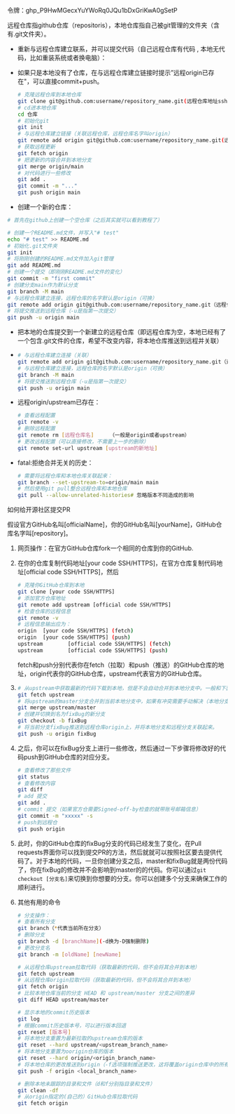 令牌：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

远程仓库指github仓库（repositoris），本地仓库指自己被git管理的文件夹（含有.git文件夹）。

+ 重新与远程仓库建立联系，并可以提交代码（自己远程仓库有代码 , 本地无代码，比如重装系统或者换电脑）：
  
+ 如果只是本地没有了仓库，在与远程仓库建立链接时提示”远程origin已存在"，可以直接commit+push。
  
  ```bash
  # 克隆远程仓库到本地仓库
  git clone git@github.com:username/repository_name.git(远程仓库地址ssh）
  # cd进本地仓库
  cd 仓库
  # 初始化git
  git init
  # 与远程仓库建立链接（关联远程仓库，远程仓库名字叫origin）
  git remote add origin git@github.com:username/repository_name.git(远程仓库地址ssh)
  # 获取远程更新
  git fetch origin
  # 把更新的内容合并到本地分支
  git merge origin/main
  # 对代码进行一些修改
  git add .
  git commit -m "..."
  git push origin main
  ```

+  创建一个新的仓库：
  
  ```bash
  # 首先在github上创建一个空仓库（之后其实就可以看到教程了）
  
  # 创建一个README.md文件，并写入"# test"
  echo "# test" >> README.md 
  # 初始化.git文件夹
  git init
  # 将刚刚创建的README.md文件加入git管理
  git add README.md 
  # 创建一个提交（即刚刚README.md文件的变化）
  git commit -m "first commit" 
  # 创建分支main作为默认分支
  git branch -M main
  # 与远程仓库建立连接，远程仓库的名字默认是origin（可换）
  git remote add origin git@github.com:username/repository_name.git（远程仓库地址ssh）
  # 将提交推送到远程仓库（-u是指第一次提交）
  git push -u origin main
  ```
  
+ 把本地的仓库提交到一个新建立的远程仓库（即远程仓库为空，本地已经有了一个包含.git文件的仓库，希望不改变内容，将本地仓库推送到远程并关联）

+ ```bash
  # 与远程仓库建立连接（关联）
  git remote add origin git@github.com:username/repository_name.git（远程仓库地址ssh）
  # 与远程仓库建立连接，远程仓库的名字默认是origin（可换）
  git branch -M main
  # 将提交推送到远程仓库（-u是指第一次提交）
  git push -u origin main
  ```

+ 远程origin/upstream已存在：
  
  ```bash
  # 查看远程配置
  git remote -v
  # 删除远程配置  
  git remote rm [远程仓库名]     （一般是origin或者upstream）
  # 更改远程配置（可以直接修改，不需要上一步的删除）
  git remote set-url upstream [upstream的新地址]      
  ```
  
+ fatal:拒绝合并无关的历史：
  
  ```bash
  # 需要将远程仓库和本地仓库关联起来：
  git branch --set-upstream-to=origin/main main
  # 然后使用git pull整合远程仓库和本地仓库
  git pull --allow-unrelated-histories# 忽略版本不同造成的影响
  ```

如何给开源社区提交PR

假设官方GitHub名叫[officialName]，你的GitHub名叫[yourName]，GitHub仓库名字叫[repository]。

1. 网页操作：在官方GitHub仓库fork一个相同的仓库到你的GitHub.

2. 在你的仓库复制代码地址[your code SSH/HTTPS]，在官方仓库复制代码地址[official code SSH/HTTPS]，然后

   ```bash
   # 克隆你GitHub仓库到本地
   git clone [your code SSH/HTTPS]
   # 添加官方仓库地址
   git remote add upstream [official code SSH/HTTPS]
   # 检查仓库的远程信息
   git remote -v
   # 远程信息输出应为：
   origin  [your code SSH/HTTPS] (fetch)
   origin  [your code SSH/HTTPS] (push)
   upstream        [official code SSH/HTTPS] (fetch)
   upstream        [official code SSH/HTTPS] (push)
   ```

   fetch和push分别代表你在fetch（拉取）和push（推送）的GitHub仓库的地址，origin代表你的GitHub仓库，upstream代表官方的GitHub仓库。

3. ```bash
   # 从upstream中获取最新的代码下载到本地，但是不会自动合并到本地分支中。一般和下面第二个命令一起使用。
   git fetch upstream
   # 将upstream的master分支合并到当前本地分支中，如果有冲突需要手动解决（本地分支的代码就与upstream的master分支保持同步）
   git merge upstream/master
   # 创建并切换到名为fixBug的新分支
   git checkout -b fixBug
   # 将当前分支fixBug推送到远程仓库origin上，并将本地分支和远程分支关联起来。
   git push -u origin fixBug
   ```

4. 之后，你可以在fixBug分支上进行一些修改，然后通过一下步骤将修改好的代码push到GitHub仓库的对应分支。

   ```bash
   # 查看修改了那些文件
   git status
   # 查看修改内容
   git diff
   # add 提交
   git add .
   # commit 提交（如果官方仓需要Signed-off-by检查的就带账号邮箱信息）
   git commit -m "xxxxx" -s
   # push到远程仓
   git push origin
   ```

5. 此时，你的GitHub仓库的fixBug分支的代码已经发生了变化，在Pull requests界面你可以找到提交PR的方法，然后就就可以按照社区要去提供代码了。对于本地的代码，一旦你创建分支之后，master和fixBug就是两份代码了，你在fixBug的修改并不会影响到master的的代码。你可以通过`git checkout [分支名]`来切换到你想要的分支。你可以创建多个分支来确保工作的顺利进行。

6. 其他有用的命令

   ```bash
   # 分支操作：
   # 查看所有分支
   git branch（*代表当前所在分支）
   # 删除分支
   git branch -d [branchName](-d换为-D强制删除)
   # 更改分支名
   git branch -m [oldName] [newName]
   
   # 从远程仓库upstream拉取代码（获取最新的代码，但不会将其合并到本地）
   git fetch upstream
   # 从远程仓库origin拉取代码（获取最新的代码，但不会将其合并到本地）
   git fetch origin
   # 比较本地仓库当前的分支 HEAD 和 upstream/master 分支之间的差异
   git diff HEAD upstream/master
   
   # 显示本地的commit历史版本
   git log 
   # 根据commit历史版本号，可以进行版本回退
   git reset [版本号]
   # 将本地分支重置为最新拉取的upstream仓库的版本
   git reset --hard upstream/<upstream_branch_name>
   # 将本地分支重置为oorigin仓库的版本
   git reset --hard origin/<origin_branch_name>
   # 将本地仓库的更改推送到origin（-f选项强制推送更改，这将覆盖origin仓库中的所有更改）
   git push -f origin <local_branch_name>
   
   # 删除本地未跟踪的目录和文件（d和f分别指目录和文件）
   git clean -df
   # 从origin指定的(自己的）GitHub仓库拉取代码
   git fetch origin
   ```
   
   
